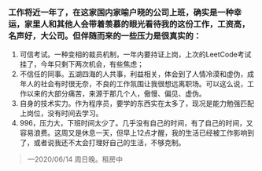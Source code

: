 ### 工作将近一年了，在这家国内家喻户晓的公司上班，确实是一种幸运，家里人和其他人会带着羡慕的眼光看待我的这份工作，工资高，名声好，大公司。但伴随而来的一些压力是很真实的：

1. 可信考试。一种变相的裁员机制，一年内要持证上岗，上次的LeetCode考试挂了，今年只剩下两次机会，有些焦虑；
2. 不信任的同事。五湖四海的人共事，利益相关，体会到了人情冷漠和虚伪，成年人的社会有时很无奈，不良的工作氛围让我很想远离职场。可以这么说，工作以来的大部分痛苦，来源于那几个人，傲慢、偏见、虚伪。
3. 自身的技术实力。作为程序员，要学的东西实在太多了，现况是能力勉强匹配上岗位，没有时间去学习。
4. 996，压力大，下班时间太少了。几乎没有自己的时间，有了自己的时间，又容易浪费。这周又是休息一天，但早上12点才醒，我的生活已经被工作影响到了，或者说我还不太会打理好自己的生活，不够克制。

> —2020/06/14 周日晚。租房中  